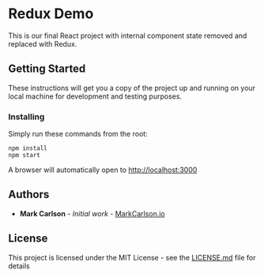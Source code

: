 # Redux Demo

This is our final React project with internal component state removed and replaced with Redux.

## Getting Started

These instructions will get you a copy of the project up and running on your local machine for development and testing purposes.

### Installing

Simply run these commands from the root:

```
npm install
npm start
```

A browser will automatically open to [http://localhost:3000](http://localhost:3000)

## Authors

* **Mark Carlson** - *Initial work* - [MarkCarlson.io](https://markcarlson.io)

## License

This project is licensed under the MIT License - see the [LICENSE.md](LICENSE.md) file for details
